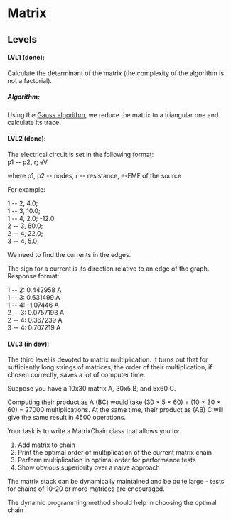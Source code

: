 # Matrix


## Levels

#### LVL1 (done): 
Calculate the determinant of the matrix 
(the complexity of the algorithm is not a factorial).

##### Algorithm:
Using the [Gauss algorithm](https://ru.wikipedia.org/wiki/%D0%9C%D0%B5%D1%82%D0%BE%D0%B4_%D0%93%D0%B0%D1%83%D1%81%D1%81%D0%B0), 
we reduce the matrix to a triangular one and calculate its trace.

#### LVL2 (done): 
The electrical circuit is set in the following format: \
p1 -- p2, r; eV

where p1, p2 -- nodes, r -- resistance, e-EMF of the source

For example:

1 -- 2, 4.0;         \
1 -- 3, 10.0;        \
1 -- 4, 2.0; -12.0   \
2 -- 3, 60.0;        \
2 -- 4, 22.0;        \
3 -- 4, 5.0;

We need to find the currents in the edges.

The sign for a current is its direction relative to an edge of the graph. \
Response format:

1 -- 2: 0.442958 A  \
1 -- 3: 0.631499 A  \
1 -- 4: -1.07446 A  \
2 -- 3: 0.0757193 A \
2 -- 4: 0.367239 A  \
3 -- 4: 0.707219 A 


#### LVL3 (in dev):
The third level is devoted to matrix multiplication. It turns out that for sufficiently long strings of matrices, the order of their multiplication, if chosen correctly, saves a lot of computer time.

Suppose you have a 10x30 matrix A, 30x5 B, and 5x60 C.

Computing their product as A (BC) would take (30 × 5 × 60) + (10 × 30 × 60) = 27000 multiplications. At the same time, their product as (AB) C will give the same result in 4500 operations.

Your task is to write a MatrixChain class that allows you to:

1) Add matrix to chain
2) Print the optimal order of multiplication of the current matrix chain
3) Perform multiplication in optimal order for performance tests
4) Show obvious superiority over a naive approach

The matrix stack can be dynamically maintained and be quite large - tests for chains of 10-20 or more matrices are encouraged.

The dynamic programming method should help in choosing the optimal chain